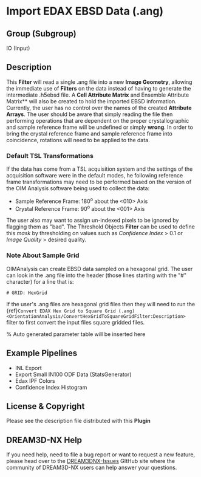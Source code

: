 # Import EDAX EBSD Data (.ang)

## Group (Subgroup)

IO (Input)

## Description

This **Filter** will read a single .ang file into a new **Image Geometry**, allowing the immediate use of **Filters** on the data instead of having to generate the intermediate .h5ebsd file. A **Cell Attribute Matrix** and Ensemble Attribute Matrix** will also be created to hold the imported EBSD information. Currently, the user has no control over the names of the created **Attribute Arrays**. The user should be aware that simply reading the file then performing operations that are dependent on the proper crystallographic and sample reference frame will be undefined or simply **wrong**. In order to bring the crystal reference frame and sample reference frame into coincidence, rotations will need to be applied to the data.

### Default TSL Transformations

If the data has come from a TSL acquisition system and the settings of the acquisition software were in the default modes, he following reference frame transformations may need to be performed based on the version of the OIM Analysis software being used to collect the data:

+ Sample Reference Frame: 180<sup>o</sup> about the <010> Axis
+ Crystal Reference Frame: 90<sup>o</sup> about the <001> Axis

The user also may want to assign un-indexed pixels to be ignored by flagging them as "bad". The Threshold Objects **Filter** can be used to define this *mask* by thresholding on values such as *Confidence Index* > 0.1 or *Image Quality* > desired quality.

### Note About Sample Grid

OIMAnalysis can create EBSD data sampled on a hexagonal grid. The user can look in the .ang file into the header (those lines starting with the "#" character) for a line that is:

```text
# GRID: HexGrid
```

If the user's .ang files are hexagonal grid files then they will need to run the {ref}`Convert EDAX Hex Grid to Square Grid (.ang)<OrientationAnalysis/ConvertHexGridToSquareGridFilter:Description>` filter to first convert the input files square gridded files.

% Auto generated parameter table will be inserted here

## Example Pipelines

+ INL Export
+ Export Small IN100 ODF Data (StatsGenerator)
+ Edax IPF Colors
+ Confidence Index Histogram

## License & Copyright

Please see the description file distributed with this **Plugin**

## DREAM3D-NX Help

If you need help, need to file a bug report or want to request a new feature, please head over to the [DREAM3DNX-Issues](https://github.com/BlueQuartzSoftware/DREAM3DNX-Issues/discussions) GItHub site where the community of DREAM3D-NX users can help answer your questions.
